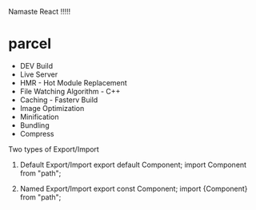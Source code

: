 Namaste React !!!!!

# parcel
- DEV Build
- Live Server
- HMR - Hot Module Replacement
- File Watching Algorithm - C++
- Caching - Fasterv Build
- Image Optimization
- Minification
- Bundling
- Compress



Two types of Export/Import

1. Default Export/Import
export default Component; import Component from "path";

2.  Named Export/Import
export const Component; import {Component} from "path";